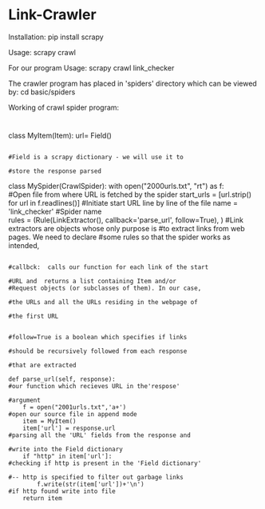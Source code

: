 # Link-Crawler
Installation: pip install scrapy

Usage: scrapy crawl <spider-name> 

For our program Usage: scrapy crawl link_checker

The crawler program has placed in 'spiders' directory which can be viewed by: cd basic/spiders

Working of crawl spider program:



#

class MyItem(Item):
    url= Field()
    
                                                                            #Field is a scrapy dictionary - we will use it to 
                                                                            #store the response parsed


class MySpider(CrawlSpider):
    with open("2000urls.txt", "rt") as f:                                   
                                                                            #Open file from where URL is fetched by the spider
        start_urls = [url.strip() for url in f.readlines()]                 #Initiate start URL line by line of the file
    name = 'link_checker'                                                   #Spider name    
    rules = (Rule(LinkExtractor(), callback='parse_url', follow=True), )    #Link extractors are objects whose only purpose is 
                                                                            #to extract links from web pages. We need to declare 
                                                                            #some rules so that the spider works as intended, 
                                                                                  
                                                                               #callbck:  calls our function for each link of the start
                                                                               #URL and  returns a list containing Item and/or                                                                                          #Request objects (or subclasses of them). In our case,
                                                                               #the URLs and all the URLs residing in the webpage of 
                                                                               #the first URL
                                                                                  
                                                                               #follow=True is a boolean which specifies if links
                                                                               #should be recursively followed from each response
                                                                               #that are extracted  

    def parse_url(self, response):                                             #our function which recieves URL in the'respose'
                                                                               #argument
        f = open("2001urls.txt",'a+')                                          #open our source file in append mode
        item = MyItem()                                                            
        item['url'] = response.url                                             #parsing all the 'URL' fields from the response and 
                                                                               #write into the Field dictionary
        if "http" in item['url']:                                              #checking if http is present in the 'Field dictionary' 
                                                                               #-- http is specified to filter out garbage links 
            f.write(str(item['url'])+'\n')                                     #if http found write into file
        return item
